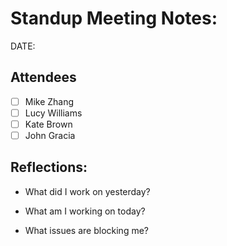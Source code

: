 # Standup Meeting Notes:
DATE: 

## Attendees
- [ ] Mike Zhang
- [ ] Lucy Williams
- [ ] Kate Brown
- [ ] John Gracia

## Reflections:
- What did I work on yesterday?
  
- What am I working on today?
  
- What issues are blocking me?